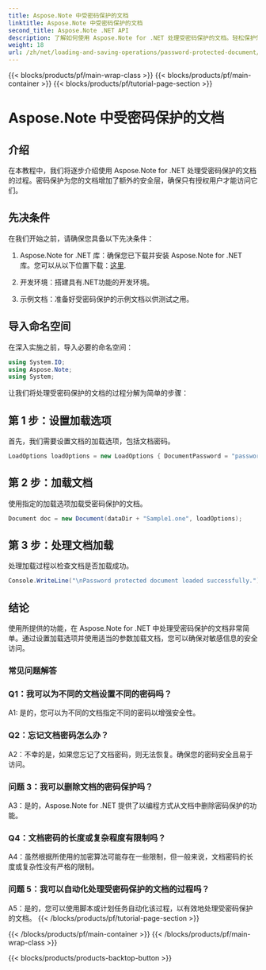 ```yaml
---
title: Aspose.Note 中受密码保护的文档
linktitle: Aspose.Note 中受密码保护的文档
second_title: Aspose.Note .NET API
description: 了解如何使用 Aspose.Note for .NET 处理受密码保护的文档。轻松保护您的敏感信息。
weight: 18
url: /zh/net/loading-and-saving-operations/password-protected-document/
---
```


{{< blocks/products/pf/main-wrap-class >}}
{{< blocks/products/pf/main-container >}}
{{< blocks/products/pf/tutorial-page-section >}}

# Aspose.Note 中受密码保护的文档

## 介绍

在本教程中，我们将逐步介绍使用 Aspose.Note for .NET 处理受密码保护的文档的过程。密码保护为您的文档增加了额外的安全层，确保只有授权用户才能访问它们。

## 先决条件

在我们开始之前，请确保您具备以下先决条件：

1. Aspose.Note for .NET 库：确保您已下载并安装 Aspose.Note for .NET 库。您可以从以下位置下载：[这里](https://releases.aspose.com/note/net/).

2. 开发环境：搭建具有.NET功能的开发环境。

3. 示例文档：准备好受密码保护的示例文档以供测试之用。

## 导入命名空间

在深入实施之前，导入必要的命名空间：

```csharp
using System.IO;
using Aspose.Note;
using System;
```

让我们将处理受密码保护的文档的过程分解为简单的步骤：

## 第 1 步：设置加载选项

首先，我们需要设置文档的加载选项，包括文档密码。

```csharp
LoadOptions loadOptions = new LoadOptions { DocumentPassword = "password" };
```

## 第 2 步：加载文档

使用指定的加载选项加载受密码保护的文档。

```csharp
Document doc = new Document(dataDir + "Sample1.one", loadOptions);
```

## 第 3 步：处理文档加载

处理加载过程以检查文档是否加载成功。

```csharp
Console.WriteLine("\nPassword protected document loaded successfully.");
```

## 结论

使用所提供的功能，在 Aspose.Note for .NET 中处理受密码保护的文档非常简单。通过设置加载选项并使用适当的参数加载文档，您可以确保对敏感信息的安全访问。

### 常见问题解答

### Q1：我可以为不同的文档设置不同的密码吗？

A1: 是的，您可以为不同的文档指定不同的密码以增强安全性。

### Q2：忘记文档密码怎么办？

A2：不幸的是，如果您忘记了文档密码，则无法恢复。确保您的密码安全且易于访问。

### 问题 3：我可以删除文档的密码保护吗？

A3：是的，Aspose.Note for .NET 提供了以编程方式从文档中删除密码保护的功能。

### Q4：文档密码的长度或复杂程度有限制吗？

A4：虽然根据所使用的加密算法可能存在一些限制，但一般来说，文档密码的长度或复杂性没有严格的限制。

### 问题 5：我可以自动化处理受密码保护的文档的过程吗？

A5：是的，您可以使用脚本或计划任务自动化该过程，以有效地处理受密码保护的文档。
{{< /blocks/products/pf/tutorial-page-section >}}

{{< /blocks/products/pf/main-container >}}
{{< /blocks/products/pf/main-wrap-class >}}

{{< blocks/products/products-backtop-button >}}
